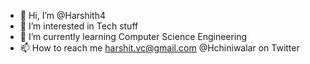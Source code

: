 - 👋 Hi, I’m @Harshith4
- 👀 I’m interested in Tech stuff
- 🌱 I’m currently learning Computer Science Engineering
- 📫 How to reach me harshit.vc@gmail.com @Hchiniwalar on Twitter

<!---
Harshith4/Harshith4 is a ✨ special ✨ repository because its `README.md` (this file) appears on your GitHub profile.
You can click the Preview link to take a look at your changes.
--->
